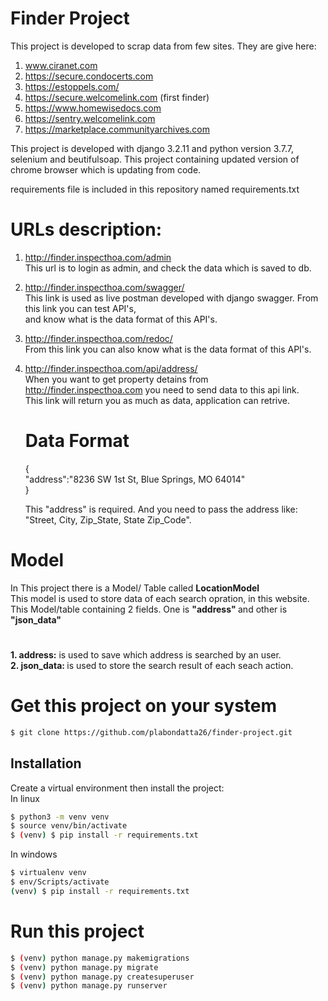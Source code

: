 # Finder Project

This project is developed to scrap data from few sites. They are give here:
1. www.ciranet.com
2. https://secure.condocerts.com
3. https://estoppels.com/
4. https://secure.welcomelink.com (first finder)
5. https://www.homewisedocs.com
6. https://sentry.welcomelink.com
7. https://marketplace.communityarchives.com

This project is developed with django 3.2.11 and python version 3.7.7, selenium and beutifulsoap. 
This project containing updated version of chrome browser which is updating from code.

requirements file is included in this repository named requirements.txt

# URLs description:
1. http://finder.inspecthoa.com/admin <br> 
  This url is to login as admin, and check the data which is saved to db.
2. http://finder.inspecthoa.com/swagger/ <br> 
  This link is used as live postman developed with django swagger. From this link you can test API's, <br> 
  and know what is the data format of this API's. 
3. http://finder.inspecthoa.com/redoc/ <br> 
   From this link you can also know what is the data format of this API's.
4. http://finder.inspecthoa.com/api/address/ <br>
   When you want to get property detains from http://finder.inspecthoa.com you need to send data to this api link. <br>
   This link will return you as much as data, application can retrive.
   
   # Data Format 
   { <br>
    "address":"8236 SW 1st St, Blue Springs, MO 64014"  <br>
   }
   
   This "address" is required. And you need to pass the address like: "Street, City, Zip_State, State Zip_Code".
  
# Model 
In This project there is a Model/ Table called 
<b>LocationModel</b> <br>
This model is used to store data of each search opration, in this website. <br> 
This Model/table containing 2 fields. One is <b> "address" </b>
and other is 
<b> "json_data"</b> <br>
# 
  <b> 1. address:</b> 
    is used to save which address is searched by an user.<br> 
  <b> 2. json_data: </b>
    is used to store the search result of each seach action. 

# Get this project on your system 
```bash
$ git clone https://github.com/plabondatta26/finder-project.git
```
 
## Installation

Create a virtual environment then install the project:
<br>
In linux
```bash
$ python3 -m venv venv
$ source venv/bin/activate
$ (venv) $ pip install -r requirements.txt
```
In windows
```bash
$ virtualenv venv
$ env/Scripts/activate
(venv) $ pip install -r requirements.txt
```
# Run this project 
```bash
$ (venv) python manage.py makemigrations
$ (venv) python manage.py migrate
$ (venv) python manage.py createsuperuser
$ (venv) python manage.py runserver
